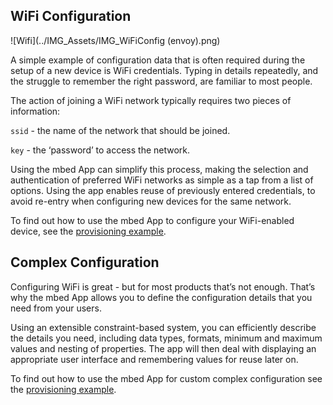 
## WiFi Configuration

![Wifi](../IMG_Assets/IMG_WiFiConfig (envoy).png)

A simple example of configuration data that is often required during the setup of a new device is WiFi credentials. Typing in details repeatedly, and the struggle to remember the right password, are familiar to most people.

The action of joining a WiFi network typically requires two pieces of information:

`ssid` - the name of the network that should be joined.

`key` - the ‘password’ to access the network. 

Using the mbed App can simplify this process, making the selection and authentication of preferred WiFi networks as simple as a tap from a list of options. Using the app enables reuse of previously entered credentials, to avoid re-entry when configuring new devices for the same network.

To find out how to use the mbed App to configure your WiFi-enabled device, see the [provisioning example](https://github.com/ARMmbed/equip-hello-mbed).


## Complex Configuration

Configuring WiFi is great - but for most products that’s not enough. That’s why the mbed App allows you to define the configuration details that you need from your users. 

Using an extensible constraint-based system, you can efficiently describe the details you need, including data types, formats, minimum and maximum values and nesting of properties. The app will then deal with displaying an appropriate user interface and remembering values for reuse later on.

To find out how to use the mbed App for custom complex configuration see the [provisioning example](https://github.com/ARMmbed/equip-hello-mbed).
